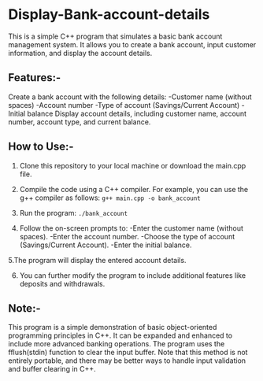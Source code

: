 # Display-Bank-account-details

This is a simple C++ program that simulates a basic bank account management system. It allows you to create a bank account, input customer information, and display the account details.

## Features:-
Create a bank account with the following details:
-Customer name (without spaces)
-Account number
-Type of account (Savings/Current Account)
-Initial balance
Display account details, including customer name, account number, account type, and current balance.

## How to Use:-
1. Clone this repository to your local machine or download the main.cpp file.

2. Compile the code using a C++ compiler. For example, you can use the g++ compiler as follows:
`g++ main.cpp -o bank_account`

3. Run the program:
`./bank_account`

4. Follow the on-screen prompts to:
-Enter the customer name (without spaces).
-Enter the account number.
-Choose the type of account (Savings/Current Account).
-Enter the initial balance.

5.The program will display the entered account details.

6. You can further modify the program to include additional features like deposits and withdrawals.

## Note:-
This program is a simple demonstration of basic object-oriented programming principles in C++. It can be expanded and enhanced to include more advanced banking operations. The program uses the fflush(stdin) function to clear the input buffer. Note that this method is not entirely portable, and there may be better ways to handle input validation and buffer clearing in C++.
